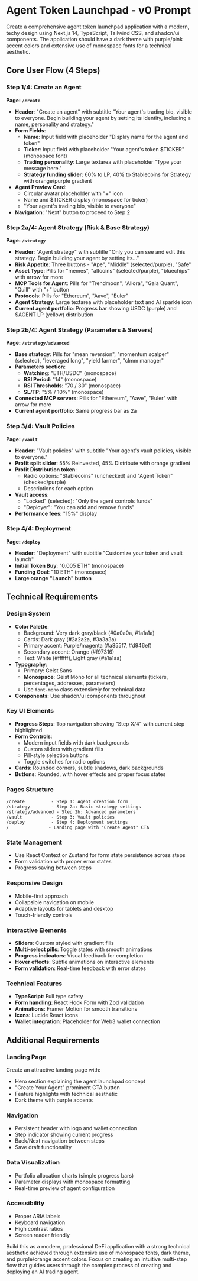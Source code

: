# Agent Token Launchpad - v0 Prompt

Create a comprehensive agent token launchpad application with a modern, techy design using Next.js 14, TypeScript, Tailwind CSS, and shadcn/ui components. The application should have a dark theme with purple/pink accent colors and extensive use of monospace fonts for a technical aesthetic.

## Core User Flow (4 Steps)

### Step 1/4: Create an Agent
**Page: `/create`**
- **Header**: "Create an agent" with subtitle "Your agent's trading bio, visible to everyone. Begin building your agent by setting its identity, including a name, personality and strategy."
- **Form Fields**:
  - **Name**: Input field with placeholder "Display name for the agent and token"
  - **Ticker**: Input field with placeholder "Your agent's token $TICKER" (monospace font)
  - **Trading personality**: Large textarea with placeholder "Type your message here."
  - **Strategy funding slider**: 60% to LP, 40% to Stablecoins for Strategy with orange/purple gradient
- **Agent Preview Card**: 
  - Circular avatar placeholder with "+" icon
  - Name and $TICKER display (monospace for ticker)
  - "Your agent's trading bio, visible to everyone"
- **Navigation**: "Next" button to proceed to Step 2

### Step 2a/4: Agent Strategy (Risk & Base Strategy)
**Page: `/strategy`**
- **Header**: "Agent strategy" with subtitle "Only you can see and edit this strategy. Begin building your agent by setting its..."
- **Risk Appetite**: Three buttons - "Ape", "Middle" (selected/purple), "Safe"
- **Asset Type**: Pills for "memes", "altcoins" (selected/purple), "bluechips" with arrow for more
- **MCP Tools for Agent**: Pills for "Trendmoon", "Allora", "Gaia Quant", "Quill" with "+" button
- **Protocols**: Pills for "Ethereum", "Aave", "Euler"
- **Agent Strategy**: Large textarea with placeholder text and AI sparkle icon
- **Current agent portfolio**: Progress bar showing USDC (purple) and $AGENT LP (yellow) distribution

### Step 2b/4: Agent Strategy (Parameters & Servers)
**Page: `/strategy/advanced`**
- **Base strategy**: Pills for "mean reversion", "momentum scalper" (selected), "leveraged long", "yield farmer", "clmm manager"
- **Parameters section**:
  - **Watching**: "ETH/USDC" (monospace)
  - **RSI Period**: "14" (monospace)
  - **RSI Thresholds**: "70 / 30" (monospace)
  - **SL/TP**: "5% / 10%" (monospace)
- **Connected MCP servers**: Pills for "Ethereum", "Aave", "Euler" with arrow for more
- **Current agent portfolio**: Same progress bar as 2a

### Step 3/4: Vault Policies
**Page: `/vault`**
- **Header**: "Vault policies" with subtitle "Your agent's vault policies, visible to everyone."
- **Profit split slider**: 55% Reinvested, 45% Distribute with orange gradient
- **Profit Distribution token**: 
  - Radio options: "Stablecoins" (unchecked) and "Agent Token" (checked/purple)
  - Descriptions for each option
- **Vault access**:
  - "Locked" (selected): "Only the agent controls funds"
  - "Deployer": "You can add and remove funds"
- **Performance fees**: "15%" display

### Step 4/4: Deployment
**Page: `/deploy`**
- **Header**: "Deployment" with subtitle "Customize your token and vault launch"
- **Initial Token Buy**: "0.005 ETH" (monospace)
- **Funding Goal**: "10 ETH" (monospace) 
- **Large orange "Launch" button**

## Technical Requirements

### Design System
- **Color Palette**:
  - Background: Very dark gray/black (#0a0a0a, #1a1a1a)
  - Cards: Dark gray (#2a2a2a, #3a3a3a)
  - Primary accent: Purple/magenta (#a855f7, #d946ef)
  - Secondary accent: Orange (#f97316)
  - Text: White (#ffffff), Light gray (#a1a1aa)
- **Typography**:
  - Primary: Geist Sans
  - **Monospace**: Geist Mono for all technical elements (tickers, percentages, addresses, parameters)
  - Use `font-mono` class extensively for technical data
- **Components**: Use shadcn/ui components throughout

### Key UI Elements
- **Progress Steps**: Top navigation showing "Step X/4" with current step highlighted
- **Form Controls**:
  - Modern input fields with dark backgrounds
  - Custom sliders with gradient fills
  - Pill-style selection buttons
  - Toggle switches for radio options
- **Cards**: Rounded corners, subtle shadows, dark backgrounds
- **Buttons**: Rounded, with hover effects and proper focus states

### Pages Structure
```
/create          - Step 1: Agent creation form
/strategy        - Step 2a: Basic strategy settings
/strategy/advanced - Step 2b: Advanced parameters
/vault           - Step 3: Vault policies
/deploy          - Step 4: Deployment settings
/               - Landing page with "Create Agent" CTA
```

### State Management
- Use React Context or Zustand for form state persistence across steps
- Form validation with proper error states
- Progress saving between steps

### Responsive Design
- Mobile-first approach
- Collapsible navigation on mobile
- Adaptive layouts for tablets and desktop
- Touch-friendly controls

### Interactive Elements
- **Sliders**: Custom styled with gradient fills
- **Multi-select pills**: Toggle states with smooth animations
- **Progress indicators**: Visual feedback for completion
- **Hover effects**: Subtle animations on interactive elements
- **Form validation**: Real-time feedback with error states

### Technical Features
- **TypeScript**: Full type safety
- **Form handling**: React Hook Form with Zod validation
- **Animations**: Framer Motion for smooth transitions
- **Icons**: Lucide React icons
- **Wallet integration**: Placeholder for Web3 wallet connection

## Additional Requirements

### Landing Page
Create an attractive landing page with:
- Hero section explaining the agent launchpad concept
- "Create Your Agent" prominent CTA button
- Feature highlights with technical aesthetic
- Dark theme with purple accents

### Navigation
- Persistent header with logo and wallet connection
- Step indicator showing current progress
- Back/Next navigation between steps
- Save draft functionality

### Data Visualization
- Portfolio allocation charts (simple progress bars)
- Parameter displays with monospace formatting
- Real-time preview of agent configuration

### Accessibility
- Proper ARIA labels
- Keyboard navigation
- High contrast ratios
- Screen reader friendly

Build this as a modern, professional DeFi application with a strong technical aesthetic achieved through extensive use of monospace fonts, dark theme, and purple/orange accent colors. Focus on creating an intuitive multi-step flow that guides users through the complex process of creating and deploying an AI trading agent.
